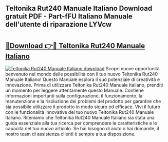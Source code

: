 ## Teltonika Rut240 Manuale Italiano Download gratuit PDF - Part-fFU Italiano Manuale dell'utente di riparazione LYVcw

# <h2><a href="http://dfaig48.blite.top/?on=Teltonika+Rut240+Manuale+Italiano">🔗Download 👉🔴 Teltonika Rut240 Manuale Italiano</a></h2>

[![Teltonika Rut240 Manuale Italiano download](https://i.imgur.com/lujVjoI.png)](http://dfaig48.blite.top/?on=Teltonika+Rut240+Manuale+Italiano)
Scopri nuove opportunità benvenuto nel mondo delle possibilità con il tuo nuovo Teltonika Rut240 Manuale Italiano! Questo Manuale esplora il suo potenziale di creatività e innovazione. Prima di utilizzare Teltonika Rut240 Manuale Italiano, prenditi un momento per leggere attentamente questo Manuale. Contiene informazioni importanti sulla configurazione, il funzionamento, la manutenzione e la risoluzione dei problemi del prodotto per garantire che sia possibile utilizzare il prodotto in modo sicuro ed efficace. Vivi il futuro con le funzionalità innovative del tuo nuovo Teltonika Rut240 Manuale Italiano. Riteniamo che Teltonika Rut240 Manuale Italiano sia stata una guida essenziale alla tua ricerca per comprendere le caratteristiche e le capacità del tuo nuovo articolo. Se hai bisogno di aiuto o hai domande, il nostro team di assistenza clienti è sempre a tua disposizione.
